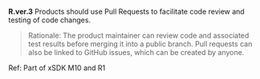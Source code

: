 
**R.ver.3** Products should use Pull Requests to facilitate code review and testing of code changes.

> Rationale: The product maintainer can review code and associated test results before merging it into a public branch. Pull requests can also be linked to GitHub issues, which can be created by anyone.

Ref: Part of xSDK M10 and R1
